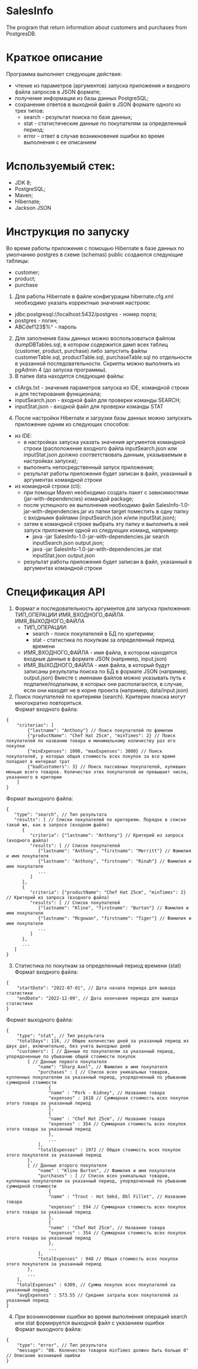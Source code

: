 # SalesInfo
The program that return information about customers and purchases from PostgresDB.

# Краткое описание
Программа выполняет следующие действия:
* чтение из параметров (аргументов) запуска приложения и входного файла запросов в JSON формате;
* получение информации из базы данных PostgreSQL;
* сохранение ответов в выходной файл в JSON формате одного из трех типов:
    - search - результат поиска по базе данных;
    - stat - статистические данные по покупателям за определенный период;
    - error - ответ в случае возникновения ошибки во время выполнения с ее описанием

# Используемый стек:
* JDK 8;
* PostgreSQL;
* Maven;
* Hibernate;
* Jackson JSON

# Инструкция по запуску

Во время работы приложения с помощью Hibernate в базе данных по умолчанию postgres в схеме (schemas) public
создаются следующие таблицы:
* customer;
* product;
* purchase

1. Для работы Hibernate в файле конфигурации hibernate.cfg.xml необходимо указать корректные
значения настроек:
* <property name="connection.url">jdbc:postgresql://localhost:5432/postgres</property> - номер порта;
* <property name="connection.username">postgres</property> - логин;
* <property name="connection.password">ABCdef123$%^</property> - пароль
2. Для заполнения базы данных можно воспользоваться файлом dumpDBTables.sql, в котором содержится дамп
всех таблиц (customer, product, purchase) либо запустить файлы customerTable.sql, productTable.sql, purchaseTable.sql 
по отдельности в указанной последовательности. Скрипты можно выполнить из pgAdmin 4 (до запуска программы).
3. В папке data находятся следующие файлы:
* cliArgs.txt - значения параметров запуска из IDE, командной строки и для тестирования функционала;
* inputSearch.json - входной файл для проверки команды SEARCH;
* inputStat.json - входной файл для проверки команды STAT
4. После настройки Hibernate и загрузки базы данных можно запускать приложение одним из следующих способов:
* из IDE:
    - в настройках запуска указать значения аргументов командной строки (расположение входного файла inputSearch.json 
    или inputStat.json должно соответствовать данным, указываемым в настройках запуска);
    - выполнить непосредственный запуск приложения;
    - результат работы приложения будет записан в файл, указанный в аргументах командной строки
* из командной строки (cli):
    - при помощи Maven необходимо создать пакет с зависимостями (jar-with-dependencies) командой package;
    - после успешного ее выполнения необходимо файл SalesInfo-1.0-jar-with-dependencies.jar из папки target поместить в
    одну папку с входными файлами (inputSearch.json и/или inputStat.json);
    - затем в командной строке выбрать эту папку и выполнить в ней запуск приложения одной из следующих команд, например:
        * java -jar SalesInfo-1.0-jar-with-dependencies.jar search inputSearch.json output.json;
        * java -jar SalesInfo-1.0-jar-with-dependencies.jar stat inputStat.json output.json
    - результат работы приложения будет записан в файл, указанный в аргументах командной строки

# Спецификация API

1. Формат и последовательность аргументов для запуска приложения:  
   ТИП_ОПЕРАЦИИ ИМЯ_ВХОДНОГО_ФАЙЛА ИМЯ_ВЫХОДНОГО_ФАЙЛА
   - ТИП_ОПЕРАЦИИ:
      * search - поиск покупателей в БД по критериям;
      * stat - статистика по покупкам за определенный период времени
   - ИМЯ_ВХОДНОГО_ФАЙЛА - имя файла, в котором находятся входные данные в формате JSON (например, input.json)
   - ИМЯ_ВЫХОДНОГО_ФАЙЛА - имя файла, в который будут записаны результаты поиска по БД в формате JSON (например, output.json)
   Вместе с именами файлов можно указывать путь к подпапке/подпапкам, в которых они располагаются, в случае, если они 
   находят не в корне проекта (например, data/input.json) 
2. Поиск покупателей по критериям (search). Критерии поиска могут многократно повторяться.  
Формат входного файла:
```
{
    "criterias": [
        {"lastname": "Anthony"} // Поиск покупателей по фамилии
        {"productName": "Chef Hat 25cm", "minTimes": 2} // Поиск покупателей по названию товара и минимальному количеству раз его покупки
        {"minExpenses": 1000, "maxExpenses": 3000} // Поиск покупателей, у которых общая стоимость всех покупок за все время попадает в интервал трат
        {"badCustomers": 3} // Поиск пассивных покупателей, купивших меньше всего товаров. Количество этих покупателей не превышает числа, указанного в критерии
    ]
}
```
Формат выходного файла:
```
{
   "type": "search", // Тип результата
   "results": [ // Списки покупателей по критериям. Порядок в списке такой же, как в запросе (входном файле)
      {
         "criteria": {"lastname": "Anthony"} // Критерий из запроса (входного файла)
         "results": [ // Список покупателей
            {"lastname": "Anthony", "firstname": "Merritt"} // Фамилия и имя покупателя
            {"lastname": "Anthony", "firstname": "Rinah"} // Фамилия и имя покупателя
            ...
         ]  
      },
      {
         "criteria": {"productName": "Chef Hat 25cm", "minTimes": 2} // Критерий из запроса (входного файла)
         "results": [ // Список покупателей
            {"lastname": "Kline", "firstname": "Burton"} // Фамилия и имя покупателя
            {"lastname": "Mcgowan", "firstname": "Tiger"} // Фамилия и имя покупателя
            ...
         ]
      },
      ...
   ]
}
```
3. Статистика по покупкам за определенный период времени (stat)  
Формат входного файла:
```
{
    "startDate": "2022-07-01", // Дата начала периода для вывода статистики
    "endDate": "2022-12-09", // Дата окончания периода для вывода статистики
}
```
Формат выходного файла:
```
{
    "type": "stat", // Тип результата
    "totalDays": 116, // Общее количество дней за указанный период из двух дат, включительно, без учета выходных дней
    "customers": [ // Данные по покупателям за указанный период, упорядоченные по убыванию общей стоимости покупок
        { // Данные первого покупателя
            "name": "Sharp Axel", // Фамилия и имя покупателя
            "purchases" : [ // Список всех уникальных товаров, купленных покупателем за указанный период, упорядоченный по убыванию суммарной стоимости
                {
                "name" : "Pork - Kidney", // Название товара
                "expenses" : 1618 // Суммарная стоимость всех покупок этого товара за указанный период
                },
                {
                "name" : "Chef Hat 25cm", // Название товара
                "expenses" : 354 // Суммарная стоимость всех покупок этого товара за указанный период
                },
                ...
            ],
            "totalExpenses" : 1972 // Общая стоимость всех покупок этого покупателя за указанный период
        },
        { // Данные второго покупателя
            "name" : "Kline Burton", // Фамилия и имя покупателя
            "purchases" : [ // Список всех уникальных товаров, купленных покупателем за указанный период, упорядоченный по убыванию суммарной стоимости
                {
                "name" : "Trout - Hot Smkd, Dbl Fillet", // Название товара
                "expenses" : 594 // Суммарная стоимость всех покупок этого товара за указанный период
                },
                {
                "name" : "Chef Hat 25cm", // Название товара
                "expenses" : 354 // Суммарная стоимость всех покупок этого товара за указанный период
                },
                ...
            ],
            "totalExpenses" : 948 // Общая стоимость всех покупок этого покупателя за указанный период
        },
        ...
    ],
    "totalExpenses" : 6309, // Сумма покупок всех покупателей за указанный период
    "avgExpenses" : 573.55 // Средние затраты всех покупателей за указанный период
}
```
4. При возникновении ошибки во время выполнения операций search или stat формируется выходной файл с указанием ошибки  
Формат выходного файла:
```
{
    "type": "error", // Тип результата
    "message": "08. Количество товаров minTimes должно быть больше 0" // Описание возникшей ошибки
}
```
